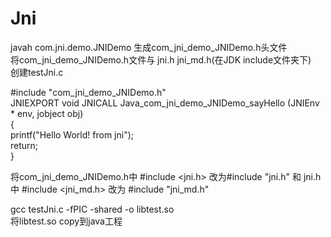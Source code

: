 # Jni  
javah com.jni.demo.JNIDemo 生成com_jni_demo_JNIDemo.h头文件  
将com_jni_demo_JNIDemo.h文件与 jni.h jni_md.h(在JDK include文件夹下)  
创建testJni.c  

#include "com_jni_demo_JNIDemo.h"  
JNIEXPORT void JNICALL Java_com_jni_demo_JNIDemo_sayHello (JNIEnv * env, jobject obj)  
{  
    printf("Hello World! from jni");  
    return;  
}  
  
将com_jni_demo_JNIDemo.h中 #include <jni.h> 改为#include "jni.h"  和 jni.h 中 #include <jni_md.h> 改为 #include "jni_md.h"  
  
gcc testJni.c -fPIC -shared -o libtest.so  
将libtest.so copy到java工程  
